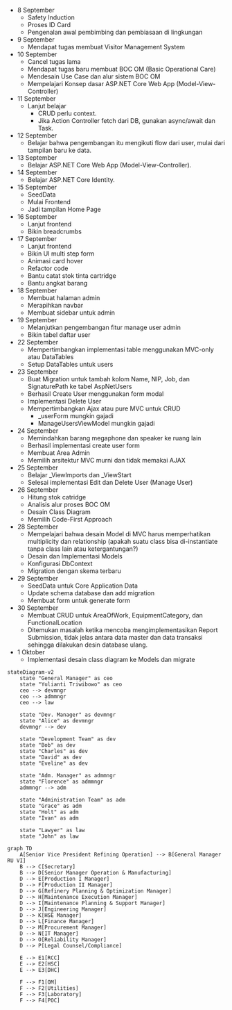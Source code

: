 - 8 September
	- Safety Induction
	- Proses ID Card
	- Pengenalan awal pembimbing dan pembiasaan di lingkungan
- 9 September
	- Mendapat tugas membuat Visitor Management System
- 10 September
	- Cancel tugas lama
	- Mendapat tugas baru membuat BOC OM (Basic Operational Care)
	- Mendesain Use Case dan alur sistem BOC OM
	- Mempelajari Konsep dasar ASP.NET Core Web App (Model-View-Controller)
- 11 September
	- Lanjut belajar
		- CRUD perlu context.
		- Jika Action Controller fetch dari DB, gunakan async/await dan Task.
- 12 September
	- Belajar bahwa pengembangan itu mengikuti flow dari user, mulai dari tampilan baru ke data.
- 13 September
	- Belajar ASP.NET Core Web App (Model-View-Controller).
- 14 September
	- Belajar ASP.NET Core Identity.
- 15 September
	- SeedData
	- Mulai Frontend
	- Jadi tampilan Home Page
- 16 September
	- Lanjut frontend
	- Bikin breadcrumbs
- 17 September
	- Lanjut frontend
	- Bikin UI multi step form
	- Animasi card hover
	- Refactor code
	- Bantu catat stok tinta cartridge
	- Bantu angkat barang
- 18 September
	- Membuat halaman admin
	- Merapihkan navbar
	- Membuat sidebar untuk admin
- 19 September
	- Melanjutkan pengembangan fitur manage user admin
	- Bikin tabel daftar user
- 22 September
	- Mempertimbangkan implementasi table menggunakan MVC-only atau DataTables
	- Setup DataTables untuk users
- 23 September
	- Buat Migration untuk tambah kolom Name, NIP, Job, dan SignaturePath ke tabel AspNetUsers
	- Berhasil Create User menggunakan form modal
	- Implementasi Delete User
	- Mempertimbangkan Ajax atau pure MVC untuk CRUD
		- \_userForm mungkin gajadi
		- ManageUsersViewModel mungkin gajadi
- 24 September
	- Memindahkan barang megaphone dan speaker ke ruang lain
	- Berhasil implementasi create user form
	- Membuat Area Admin
	- Memilih arsitektur MVC murni dan tidak memakai AJAX
- 25 September
	- Belajar \_ViewImports dan \_ViewStart
	- Selesai implementasi Edit dan Delete User (Manage User)
- 26 September
	- Hitung stok catridge
	- Analisis alur proses BOC OM
	- Desain Class Diagram
	- Memilih Code-First Approach
- 28 September
	- Mempelajari bahwa desain Model di MVC harus memperhatikan multiplicity dan relationship (apakah suatu class bisa di-instantiate tanpa class lain atau ketergantungan?)
	- Desain dan Implementasi Models
	- Konfigurasi DbContext
	- Migration dengan skema terbaru
- 29 September
	- SeedData untuk Core Application Data
	- Update schema database dan add migration
	- Membuat form untuk generate form
- 30 September
	- Membuat CRUD untuk AreaOfWork, EquipmentCategory, dan FunctionalLocation
	- Ditemukan masalah ketika mencoba mengimplementasikan Report Submission, tidak jelas antara data master dan data transaksi sehingga dilakukan desin database ulang.
- 1 Oktober
	- Implementasi desain class diagram ke Models dan migrate 

```mermaid
stateDiagram-v2
    state "General Manager" as ceo
    state "Yulianti Triwibowo" as ceo
    ceo --> devmngr
    ceo --> admmngr
    ceo --> law

    state "Dev. Manager" as devmngr
    state "Alice" as devmngr
    devmngr --> dev

    state "Development Team" as dev
    state "Bob" as dev
    state "Charles" as dev
    state "David" as dev
    state "Eveline" as dev

    state "Adm. Manager" as admmngr
    state "Florence" as admmngr
    admmngr --> adm

    state "Administration Team" as adm
    state "Grace" as adm
    state "Holt" as adm
    state "Ivan" as adm

    state "Lawyer" as law
    state "John" as law
```

```mermaid
graph TD
    A[Senior Vice President Refining Operation] --> B[General Manager RU VI]
    B --> C[Secretary]
    B --> D[Senior Manager Operation & Manufacturing]
    D --> E[Production I Manager]
    D --> F[Production II Manager]
    D --> G[Refinery Planning & Optimization Manager]
    D --> H[Maintenance Execution Manager]
    D --> I[Maintenance Planning & Support Manager]
    D --> J[Engineering Manager]
    D --> K[HSE Manager]
    D --> L[Finance Manager]
    D --> M[Procurement Manager]
    D --> N[IT Manager]
    D --> O[Reliability Manager]
    D --> P[Legal Counsel/Compliance]
    
    E --> E1[RCC]
    E --> E2[HSC]
    E --> E3[DHC]
    
    F --> F1[OM]
    F --> F2[Utilities]
    F --> F3[Laboratory]
    F --> F4[POC]
```
